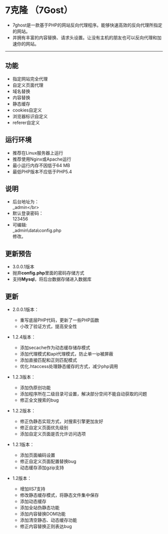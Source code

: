 # 7克隆 （7Gost）
* 7ghost是一款基于PHP的网站反向代理程序。能够快速高效的反向代理所指定的网站。
* 并拥有丰富的内容替换、请求头设置。让没有主机的朋友也可以反向代理和加速你的网站。
---

## 功能
* 指定网站完全代理
* 自定义页面代理
* 域名替换
* 内容替换
* 静态缓存
* cookies自定义
* 浏览器标识自定义
* referer自定义

## 运行环境
 * 推荐在Linux服务器上运行
 * 推荐使用Nginx或Apache运行
 * 最小运行内存不因低于64 MB
 * 最低PHP版本不应低于PHP5.4

## 说明
* 后台地址为：<br>\_admin\</br>
* 默认登录密码：<br>123456</br>
* 可编辑: <br>\_admin\data\config.php</br> 修改。

## 更新预告
* 3.0.0.1版本
 * 抛弃**config.php**里面的密码存储方式
 * 支持**Mysql**，将后台数据存储进入数据库 

## 更新
* 2.0.0.1版本：
  * 重写底层PHP代码，更新了一些PHP函数
  * 小改了验证方式，提高安全性

* 1.2.4版本：
  * 添加secache作为动态缓存储存模式
  * 添加代理模式和api代理模式，防止单一ip被屏蔽
  * 添加直接匹配和正则匹配模式
  * 优化.htaccess处理静态缓存的方式，减少php调用

* 1.2.3版本：
  * 添加伪原创功能
  * 添加程序所在二级目录可设置，解决部分空间不能自动获取的问题
  * 修正全文搜索的bug

* 1.2.2版本：
  * 修正伪静态实现方式，对搜索引擎更加友好
  * 修正自定义页面优先级别
  * 添加自定义页面是否允许访问选项

* 1.2.1版本：
  * 添加页面编码设置
  * 修正自定义页面配置替换bug
  * 动态缓存添加gzip支持

* 1.2版本：
  * 增加IIS7支持
  * 修改静态缓存模式，将静态文件集中保存
  * 添加动态缓存
  * 添加全站伪静态功能
  * 添加内容替换DOM功能
  * 添加清空静态、动态缓存功能
  * 修正内容替换正则表达bug

